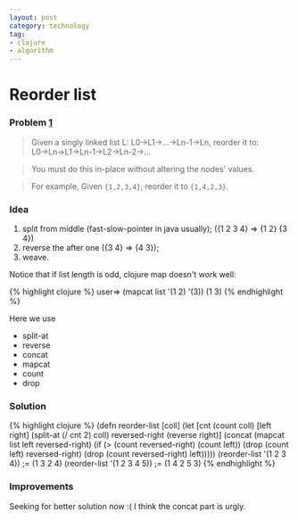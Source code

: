 ```yaml
---
layout: post
category: technology
tag:
- clojure
- algorithm
---
```


# Reorder list

### Problem [1]

> Given a singly linked list L: L0→L1→…→Ln-1→Ln,
> reorder it to: L0→Ln→L1→Ln-1→L2→Ln-2→…

> You must do this in-place without altering the nodes' values.

> For example,
> Given `{1,2,3,4}`, reorder it to `{1,4,2,3}`.

### Idea

1. split from middle (fast-slow-pointer in java usually); ({1 2 3 4} => {1 2} {3 4})
2. reverse the after one ({3 4} => {4 3});
3. weave.

Notice that if list length is odd, clojure map doesn't work well:

{% highlight clojure %}
user=> (mapcat list '(1 2) '(3))
(1 3)
{% endhighlight %}

Here we use

* split-at
* reverse
* concat
* mapcat
* count
* drop

### Solution

{% highlight clojure %}
(defn reorder-list
  [coll]
  (let [cnt (count coll)
        [left right] (split-at (/ cnt 2) coll)
        reversed-right (reverse right)]
    (concat (mapcat list left reversed-right)
            (if (> (count reversed-right) (count left))
              (drop (count left) reversed-right)
              (drop (count reversed-right) left)))))
(reorder-list '(1 2 3 4))
;= (1 3 2 4)
(reorder-list '(1 2 3 4 5))
;= (1 4 2 5 3)
{% endhighlight %}

### Improvements

Seeking for better solution now :(
I think the concat part is urgly.

[1]: https://oj.leetcode.com/problems/reorder-list/
